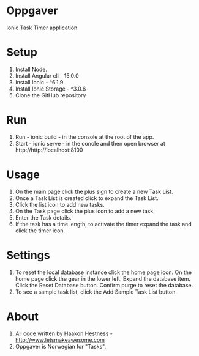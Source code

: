 # Oppgaver

Ionic Task Timer application

# Setup

1. Install Node.
2. Install Angular cli - 15.0.0
3. Install Ionic - ^6.1.9
4. Install Ionic Storage - ^3.0.6
5. Clone the GitHub repository

# Run

1. Run - ionic build - in the console at the root of the app.
2. Start - ionic serve - in the conole and then open browser at http://http://localhost:8100

# Usage

1. On the main page click the plus sign to create a new Task List.
2. Once a Task List is created click to expand the Task List.
3. Click the list icon to add new tasks.
4. On the Task page click the plus icon to add a new task.
5. Enter the Task details.
6. If the task has a time length, to activate the timer expand the task and click the timer icon.

# Settings

1. To reset the local database instance click the home page icon. On the home page click the gear in the lower left. Expand the database item. Click the Reset Database button. Confirm purge to reset the database.
2. To see a sample task list, click the Add Sample Task List button.

# About

1. All code written by Haakon Hestness - http://www.letsmakeawesome.com
2. Oppgaver is Norwegian for "Tasks".
